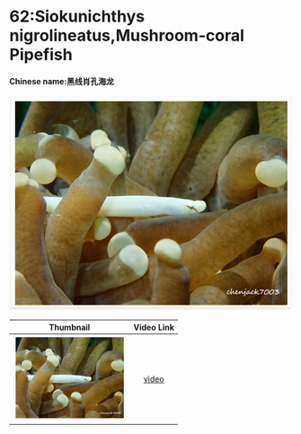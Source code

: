 # 62:Siokunichthys nigrolineatus,Mushroom-coral Pipefish

#### Chinese name:黑线肖孔海龙

![](../../.gitbook/assets/siokunichthys-nigrolineatus.jpg)

| Thumbnail | Video Link |
| :---: | :---: |
| ![](../../.gitbook/assets/small-siokunichthys-nigrolineatus.jpg)  | [video](https://drive.google.com/open?id=1sdxuolShwIRdk9xUfhn2M27jwpH26ZGh) |

